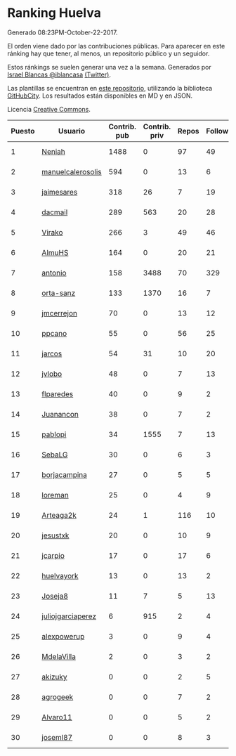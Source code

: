 # Ranking Huelva

Generado 08:23PM-October-22-2017.

El orden viene dado por las contribuciones públicas. Para aparecer en este ránking hay que tener, al menos, un repositorio público y un seguidor.

Estos ránkings se suelen generar una vez a la semana. Generados por [Israel Blancas @iblancasa](https://github.com/iblancasa/) [(Twitter)](https://twitter.com/iblancasa).

Las plantillas se encuentran en [este repositorio](https://github.com/iblancasa/GH-Spanish-Ranking), utilizando la biblioteca [GitHubCity](https://github.com/iblancasa/GitHubCity). Los resultados están disponibles en MD y en JSON.

Licencia [Creative Commons](https://creativecommons.org/licenses/by/4.0/).

| Puesto   |  Usuario  | Contrib. pub | Contrib. priv |Repos| Followers | Desde |  Avatar  |
|----------|-----------|--------------|---------------|-----|-----------|-------|----------|
|1|[Neniah](https://github.com/Neniah)|1488|0|97|49|2011-10-22|![Neniah](https://avatars3.githubusercontent.com/u/1144759)|
|2|[manuelcalerosolis](https://github.com/manuelcalerosolis)|594|0|13|6|2012-12-20|![manuelcalerosolis](https://avatars2.githubusercontent.com/u/3088246)|
|3|[jaimesares](https://github.com/jaimesares)|318|26|7|19|2012-09-28|![jaimesares](https://avatars1.githubusercontent.com/u/2446051)|
|4|[dacmail](https://github.com/dacmail)|289|563|20|28|2008-05-28|![dacmail](https://avatars2.githubusercontent.com/u/11754)|
|5|[Virako](https://github.com/Virako)|266|3|49|46|2011-05-28|![Virako](https://avatars3.githubusercontent.com/u/815686)|
|6|[AlmuHS](https://github.com/AlmuHS)|164|0|20|21|2015-10-11|![AlmuHS](https://avatars1.githubusercontent.com/u/15078104)|
|7|[antonio](https://github.com/antonio)|158|3488|70|329|2008-07-19|![antonio](https://avatars1.githubusercontent.com/u/17516)|
|8|[orta-sanz](https://github.com/orta-sanz)|133|1370|16|7|2013-01-22|![orta-sanz](https://avatars2.githubusercontent.com/u/3337555)|
|9|[jmcerrejon](https://github.com/jmcerrejon)|70|0|13|12|2012-07-09|![jmcerrejon](https://avatars1.githubusercontent.com/u/1942431)|
|10|[ppcano](https://github.com/ppcano)|55|0|56|25|2011-06-02|![ppcano](https://avatars0.githubusercontent.com/u/825430)|
|11|[jarcos](https://github.com/jarcos)|54|31|10|20|2011-07-23|![jarcos](https://avatars2.githubusercontent.com/u/933995)|
|12|[jvlobo](https://github.com/jvlobo)|48|0|7|13|2013-10-12|![jvlobo](https://avatars1.githubusercontent.com/u/5671420)|
|13|[flparedes](https://github.com/flparedes)|40|0|9|2|2015-06-28|![flparedes](https://avatars2.githubusercontent.com/u/13085943)|
|14|[Juanancon](https://github.com/Juanancon)|38|0|7|2|2016-04-29|![Juanancon](https://avatars1.githubusercontent.com/u/18741909)|
|15|[pablopi](https://github.com/pablopi)|34|1555|7|13|2014-02-19|![pablopi](https://avatars0.githubusercontent.com/u/6725714)|
|16|[SebaLG](https://github.com/SebaLG)|30|0|6|3|2015-11-17|![SebaLG](https://avatars1.githubusercontent.com/u/15893746)|
|17|[borjacampina](https://github.com/borjacampina)|27|0|5|5|2010-12-08|![borjacampina](https://avatars1.githubusercontent.com/u/514025)|
|18|[loreman](https://github.com/loreman)|25|0|4|9|2010-11-19|![loreman](https://avatars2.githubusercontent.com/u/488198)|
|19|[Arteaga2k](https://github.com/Arteaga2k)|24|1|116|10|2012-05-11|![Arteaga2k](https://avatars2.githubusercontent.com/u/1731164)|
|20|[jesustxk](https://github.com/jesustxk)|20|0|10|9|2014-07-01|![jesustxk](https://avatars2.githubusercontent.com/u/8038664)|
|21|[jcarpio](https://github.com/jcarpio)|17|0|17|6|2010-11-23|![jcarpio](https://avatars1.githubusercontent.com/u/493260)|
|22|[huelvayork](https://github.com/huelvayork)|13|0|13|2|2011-03-29|![huelvayork](https://avatars3.githubusercontent.com/u/697151)|
|23|[Joseja8](https://github.com/Joseja8)|11|7|5|13|2014-07-12|![Joseja8](https://avatars0.githubusercontent.com/u/8145991)|
|24|[juliojgarciaperez](https://github.com/juliojgarciaperez)|6|915|2|4|2015-08-26|![juliojgarciaperez](https://avatars2.githubusercontent.com/u/13980296)|
|25|[alexpowerup](https://github.com/alexpowerup)|3|0|9|4|2015-04-20|![alexpowerup](https://avatars0.githubusercontent.com/u/12040064)|
|26|[MdelaVilla](https://github.com/MdelaVilla)|2|0|3|2|2012-07-18|![MdelaVilla](https://avatars0.githubusercontent.com/u/2000720)|
|27|[akizuky](https://github.com/akizuky)|0|0|2|5|2011-09-08|![akizuky](https://avatars2.githubusercontent.com/u/1035039)|
|28|[agrogeek](https://github.com/agrogeek)|0|0|7|2|2009-04-01|![agrogeek](https://avatars0.githubusercontent.com/u/69480)|
|29|[Alvaro11](https://github.com/Alvaro11)|0|0|5|2|2014-09-26|![Alvaro11](https://avatars3.githubusercontent.com/u/8927377)|
|30|[joseml87](https://github.com/joseml87)|0|0|8|3|2016-01-13|![joseml87](https://avatars3.githubusercontent.com/u/16690607)|
